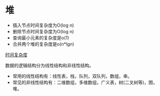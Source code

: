 堆
====

* 插入节点时间复杂度为O(log n)
* 删除节点时间复杂度为O(log n)
* 查询最小元素的复杂度是o(1)
* 合并两个堆的复杂度是o(n*lgn)

[时间复杂度](http://img.07net01.com/upload/images/2015/02/20/15091112022300820.png)   


数据的逻辑结构分为线性结构和非线性结构。
* 常用的线性结构有：线性表，栈，队列，双队列，数组，串。
* 常见的非线性结构有：二维数组，多维数组，广义表，树(二叉树等)，图，堆。
